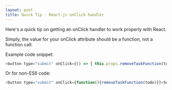 ```yaml
---
layout: post
title: Quick Tip - React.js onClick handler 
---
```

Here's a quick tip on getting an onClick handler to work properly with React.

Simply, the value for your onClick attribute should be a function, not a function call. 

Example code snippet:

```javascript
<button type="submit" onClick={() => { this.props.removeTaskFunction(todo) }}>Submit</button>
```

Or for non-ES6 code:

```javascript
<button type="submit" onClick={function(){removeTaskFunction(todo)}}>Submit</button>
```
